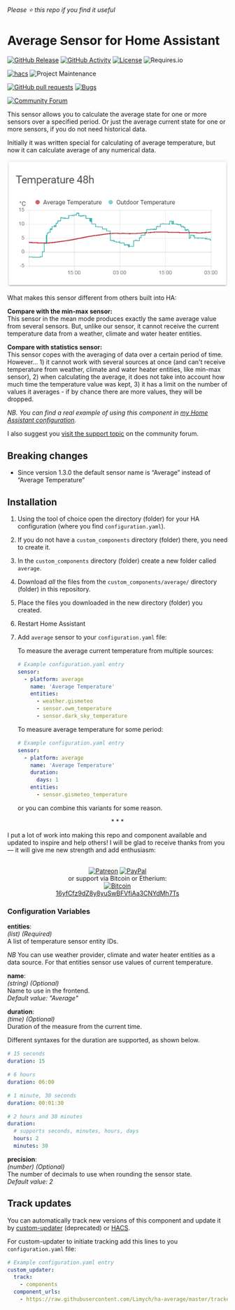 *Please :star: this repo if you find it useful*

# Average Sensor for Home Assistant

[![GitHub Release](https://img.shields.io/github/tag-date/Limych/ha-average?label=release&style=popout)](https://github.com/Limych/ha-average/releases)
[![GitHub Activity](https://img.shields.io/github/commit-activity/y/Limych/ha-average.svg?style=popout)](https://github.com/Limych/ha-average/commits/master)
[![License](https://img.shields.io/badge/license-Creative_Commons_BY--NC--SA_License-lightgray.svg?style=popout)](LICENSE.md)
![Requires.io](https://img.shields.io/requires/github/Limych/ha-average)

[![hacs](https://img.shields.io/badge/HACS-Default-orange.svg?style=popout)][hacs]
![Project Maintenance](https://img.shields.io/badge/maintainer-Andrey%20Khrolenok%20%40Limych-blue.svg?style=popout)

[![GitHub pull requests](https://img.shields.io/github/issues-pr/Limych/ha-average?style=popout)](https://github.com/Limych/ha-average/pulls)
[![Bugs](https://img.shields.io/github/issues/Limych/ha-average/bug.svg?colorB=red&label=bugs&style=popout)](https://github.com/Limych/ha-average/issues?q=is%3Aopen+is%3Aissue+label%3ABug)

[![Community Forum](https://img.shields.io/badge/community-forum-brightgreen.svg?style=popout)][forum-support]

This sensor allows you to calculate the average state for one or more sensors over a specified period. Or just the average current state for one or more sensors, if you do not need historical data.

Initially it was written special for calculating of average temperature, but now it can calculate average of any numerical data.

![Example](example.png)

What makes this sensor different from others built into HA:

**Compare with the min-max sensor:**\
This sensor in the mean mode produces exactly the same average value from several sensors. But, unlike our sensor, it cannot receive the current temperature data from a weather, climate and water heater entities.

**Compare with statistics sensor:**\
This sensor copes with the averaging of data over a certain period of time. However… 1) it cannot work with several sources at once (and can't receive temperature from weather, climate and water heater entities, like min-max sensor), 2) when calculating the average, it does not take into account how much time the temperature value was kept, 3) it has a limit on the number of values ​​it averages - if by chance there are more values, they will be dropped.

*NB. You can find a real example of using this component in [my Home Assistant configuration](https://github.com/Limych/HomeAssistantConfiguration).*

I also suggest you [visit the support topic][forum-support] on the community forum.

## Breaking changes

* Since version 1.3.0 the default sensor name is “Average” instead of “Average Temperature”

## Installation

1. Using the tool of choice open the directory (folder) for your HA configuration (where you find `configuration.yaml`).
1. If you do not have a `custom_components` directory (folder) there, you need to create it.
1. In the `custom_components` directory (folder) create a new folder called `average`.
1. Download _all_ the files from the `custom_components/average/` directory (folder) in this repository.
1. Place the files you downloaded in the new directory (folder) you created.
1. Restart Home Assistant
1. Add `average` sensor to your `configuration.yaml` file:

    To measure the average current temperature from multiple sources:
    ```yaml
    # Example configuration.yaml entry
    sensor:
      - platform: average
        name: 'Average Temperature'
        entities:
          - weather.gismeteo
          - sensor.owm_temperature
          - sensor.dark_sky_temperature
    ```

    To measure average temperature for some period:
    ```yaml
    # Example configuration.yaml entry
    sensor:
      - platform: average
        name: 'Average Temperature'
        duration:
          days: 1
        entities:
          - sensor.gismeteo_temperature
    ```
    
    or you can combine this variants for some reason.

<p align="center">* * *</p>
I put a lot of work into making this repo and component available and updated to inspire and help others! I will be glad to receive thanks from you — it will give me new strength and add enthusiasm:
<p align="center"><br>
<a href="https://www.patreon.com/join/limych?" target="_blank"><img src="http://khrolenok.ru/support_patreon.png" alt="Patreon" width="250" height="48"></a>
<a href="https://www.paypal.com/cgi-bin/webscr?cmd=_donations&business=UAGFL5L6M8RN2&item_name=[average]+Donation+for+a+big+barrel+of+coffee+:)&currency_code=EUR&source=url" target="_blank"><img src="http://khrolenok.ru/support_paypal.png" alt="PayPal" width="250" height="48"></a>
<br>or&nbsp;support via Bitcoin or Etherium:<br>
<a href="bitcoin:16yfCfz9dZ8y8yuSwBFVfiAa3CNYdMh7Ts" target="_blank"><img src="http://khrolenok.ru/support_bitcoin.png" alt="Bitcoin" width="150"><br>
16yfCfz9dZ8y8yuSwBFVfiAa3CNYdMh7Ts</a>
</p>

### Configuration Variables
  
**entities**:\
  _(list) (Required)_\
  A list of temperature sensor entity IDs.
  
  *NB* You can use weather provider, climate and water heater entities as a data source. For that entities sensor use values of current temperature.

**name**:\
  _(string) (Optional)_\
  Name to use in the frontend.\
  _Default value: "Average"_
  
**duration**:\
  _(time) (Optional)_\
  Duration of the measure from the current time.
  
  Different syntaxes for the duration are supported, as shown below.

  ```yaml  
  # 15 seconds
  duration: 15
  ```

  ```yaml  
  # 6 hours
  duration: 06:00
  ```

  ```yaml  
  # 1 minute, 30 seconds
  duration: 00:01:30
  ```

  ```yaml  
  # 2 hours and 30 minutes
  duration:
    # supports seconds, minutes, hours, days
    hours: 2
    minutes: 30
  ```

**precision**:\
  _(number) (Optional)_\
  The number of decimals to use when rounding the sensor state.\
  _Default value: 2_

## Track updates

You can automatically track new versions of this component and update it by [custom-updater](https://github.com/custom-components/custom_updater) (deprecated) or [HACS][hacs].

For custom-updater to initiate tracking add this lines to you `configuration.yaml` file:

```yaml
# Example configuration.yaml entry
custom_updater:
  track:
    - components
  component_urls:
    - https://raw.githubusercontent.com/Limych/ha-average/master/tracker.json
```

[forum-support]: https://community.home-assistant.io/t/average-sensor/111674
[hacs]: https://github.com/custom-components/hacs
